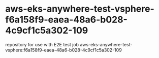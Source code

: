 # aws-eks-anywhere-test-vsphere-f6a158f9-eaea-48a6-b028-4c9cf1c5a302-109
repository for use with E2E test job aws-eks-anywhere-test-vsphere:f6a158f9-eaea-48a6-b028-4c9cf1c5a302-109
